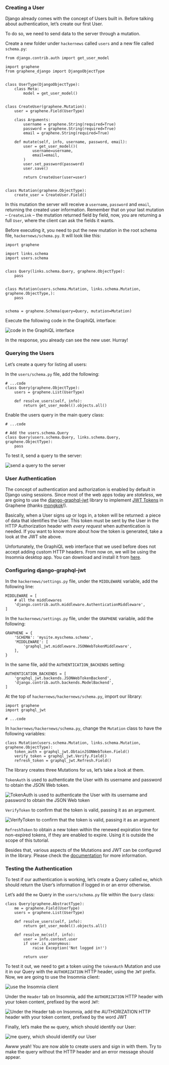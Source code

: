 ### Creating a User

Django already comes with the concept of Users built in. Before talking about authentication, let’s create our first User.

To do so, we need to send data to the server through a mutation.

Create a new folder under `hackernews` called `users` and a new file called `schema.py`:

    from django.contrib.auth import get_user_model

    import graphene
    from graphene_django import DjangoObjectType


    class UserType(DjangoObjectType):
        class Meta:
            model = get_user_model()


    class CreateUser(graphene.Mutation):
        user = graphene.Field(UserType)

        class Arguments:
            username = graphene.String(required=True)
            password = graphene.String(required=True)
            email = graphene.String(required=True)

        def mutate(self, info, username, password, email):
            user = get_user_model()(
                username=username,
                email=email,
            )
            user.set_password(password)
            user.save()

            return CreateUser(user=user)


    class Mutation(graphene.ObjectType):
        create_user = CreateUser.Field()

In this mutation the server will receive a `username`, `password` and `email`, returning the created user information. Remember that on your last mutation – `CreateLink` – the mutation returned field by field, now, you are returning a full `User`, where the client can ask the fields it wants.

Before executing it, you need to put the new mutation in the root schema file, `hackernews/schema.py`. It will look like this:

    import graphene

    import links.schema
    import users.schema


    class Query(links.schema.Query, graphene.ObjectType):
        pass


    class Mutation(users.schema.Mutation, links.schema.Mutation, graphene.ObjectType,):
        pass


    schema = graphene.Schema(query=Query, mutation=Mutation)

Execute the following code in the GraphiQL interface:

![code in the GraphiQL interface](https://i.imgur.com/dyRB15P.png)

In the response, you already can see the new user. Hurray!

### Querying the Users

Let’s create a query for listing all users:

In the `users/schema.py` file, add the following:

    # ...code
    class Query(graphene.ObjectType):
        users = graphene.List(UserType)

        def resolve_users(self, info):
            return get_user_model().objects.all()

Enable the users query in the main query class:

    # ...code

    # Add the users.schema.Query
    class Query(users.schema.Query, links.schema.Query, graphene.ObjectType):
        pass

To test it, send a query to the server:

![send a query to the server](http://i.imgur.com/zqz6miO.png)

### User Authentication

The concept of authentication and authorization is enabled by default in Django using sessions. Since most of the web apps today are _stateless_, we are going to use the [django-graphql-jwt](https://github.com/flavors/django-graphql-jwt) library to implement [JWT Tokens](https://jwt.io/) in Graphene (thanks [mongkok](https://github.com/mongkok)!).

Basically, when a User signs up or logs in, a token will be returned: a piece of data that identifies the User. This token must be sent by the User in the HTTP Authorization header with _every request_ when authentication is needed. If you want to know more about how the token is generated, take a look at the JWT site above.

Unfortunately, the GraphiQL web interface that we used before does not accept adding custom HTTP headers. From now on, we will be using the Insomnia desktop app. You can download and install it from [here](https://insomnia.rest/download).

### Configuring django-graphql-jwt

In the `hackernews/settings.py` file, under the `MIDDLEWARE` variable, add the following line:

    MIDDLEWARE = [
        # all the middlewares
        'django.contrib.auth.middleware.AuthenticationMiddleware',
    ]

In the `hackernews/settings.py` file, under the `GRAPHENE` variable, add the following:

    GRAPHENE = {
        'SCHEMA': 'mysite.myschema.schema',
        'MIDDLEWARE': [
            'graphql_jwt.middleware.JSONWebTokenMiddleware',
        ],
    }

In the same file, add the `AUTHENTICATION_BACKENDS` setting:

    AUTHENTICATION_BACKENDS = [
        'graphql_jwt.backends.JSONWebTokenBackend',
        'django.contrib.auth.backends.ModelBackend',
    ]

At the top of `hackernews/hackernews/schema.py`, import our library:

    import graphene
    import graphql_jwt

    # ...code

In `hackernews/hackernews/schema.py`, change the `Mutation` class to have the following variables:

    class Mutation(users.schema.Mutation, links.schema.Mutation, graphene.ObjectType):
        token_auth = graphql_jwt.ObtainJSONWebToken.Field()
        verify_token = graphql_jwt.Verify.Field()
        refresh_token = graphql_jwt.Refresh.Field()

The library creates three Mutations for us, let’s take a look at them.

`TokenAuth` is used to authenticate the User with its username and password to obtain the JSON Web token.

![TokenAuth is used to authenticate the User with its username and password to obtain the JSON Web token](https://i.imgur.com/v8e8sjK.png)

`VerifyToken` to confirm that the token is valid, passing it as an argument.

![VerifyToken to confirm that the token is valid, passing it as an argument](https://i.imgur.com/d03jVtP.png)

`RefreshToken` to obtain a new token within the renewed expiration time for non-expired tokens, if they are enabled to expire. Using it is outside the scope of this tutorial.

Besides that, various aspects of the Mutations and JWT can be configured in the library. Please check the [documentation](https://github.com/flavors/django-graphql-jwt) for more information.

### Testing the Authentication

To test if our authentication is working, let’s create a Query called `me`, which should return the User’s information if logged in or an error otherwise.

Let’s add the `me` Query in the `users/schema.py` file within the `Query` class:

    class Query(graphene.AbstractType):
        me = graphene.Field(UserType)
        users = graphene.List(UserType)

        def resolve_users(self, info):
            return get_user_model().objects.all()

        def resolve_me(self, info):
            user = info.context.user
            if user.is_anonymous:
                raise Exception('Not logged in!')

            return user

To test it out, we need to get a token using the `tokenAuth` Mutation and use it in our Query with the `AUTHORIZATION` HTTP header, using the `JWT` prefix. Now, we are going to use the Insomnia client:

![use the Insomnia client](https://i.imgur.com/VelVdDB.png)

Under the `Header` tab on Insomnia, add the `AUTHORIZATION` HTTP header with your token content, prefixed by the word `JWT`:

![Under the Header tab on Insomnia, add the AUTHORIZATION HTTP header with your token content, prefixed by the word JWT](https://i.imgur.com/TyIN8zd.png)

Finally, let’s make the `me` query, which should identify our User:

![me query, which should identify our User](https://i.imgur.com/v5lSss5.png)

Awww yeah! You are now able to create users and sign in with them. Try to make the query without the HTTP header and an error message should appear.
